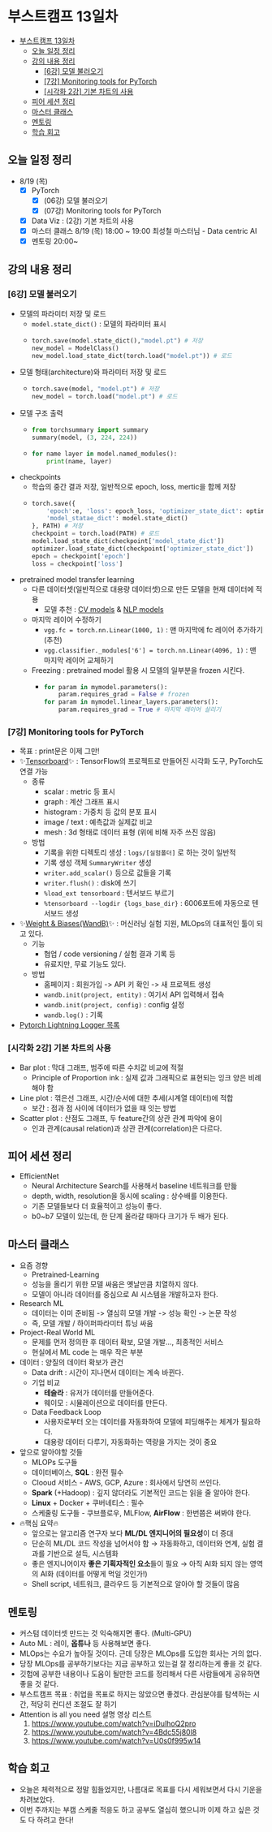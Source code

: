 # 부스트캠프 13일차

- [부스트캠프 13일차](#부스트캠프-13일차)
  - [오늘 일정 정리](#오늘-일정-정리)
  - [강의 내용 정리](#강의-내용-정리)
    - [[6강] 모델 불러오기](#6강-모델-불러오기)
    - [[7강] Monitoring tools for PyTorch](#7강-monitoring-tools-for-pytorch)
    - [[시각화 2강] 기본 차트의 사용](#시각화-2강-기본-차트의-사용)
  - [피어 세션 정리](#피어-세션-정리)
  - [마스터 클래스](#마스터-클래스)
  - [멘토링](#멘토링)
  - [학습 회고](#학습-회고)

## 오늘 일정 정리

* 8/19 (목)
  - [x] PyTorch
    - [x] (06강) 모델 불러오기
    - [x] (07강) Monitoring tools for PyTorch
  - [x] Data Viz : (2강) 기본 차트의 사용
  - [x] 마스터 클래스 8/19 (목) 18:00 ~ 19:00 최성철 마스터님 - Data centric AI
  - [x] 멘토링 20:00~

## 강의 내용 정리

### [6강] 모델 불러오기

* 모델의 파라미터 저장 및 로드
  * `model.state_dict()` : 모델의 파라미터 표시
  * ```python
    torch.save(model.state_dict(),"model.pt") # 저장
    new_model = ModelClass()
    new_model.load_state_dict(torch.load("model.pt")) # 로드
    ```
* 모델 형태(architecture)와 파라미터 저장 및 로드
  * ```python
    torch.save(model, "model.pt") # 저장
    new_model = torch.load("model.pt") # 로드
    ```
* 모델 구조 출력
  * ```python
    from torchsummary import summary
    summary(model, (3, 224, 224))
    ```
  * ```python
    for name layer in model.named_modules():
        print(name, layer)
    ```
* checkpoints
  * 학습의 중간 결과 저장, 일반적으로 epoch, loss, mertic을 함께 저장
  * ```python
    torch.save({
        'epoch':e, 'loss': epoch_loss, 'optimizer_state_dict': optimizer.state_dict(),
        'model_statae_dict': model.state_dict()
    }, PATH) # 저장
    checkpoint = torch.load(PATH) # 로드
    model.load_state_dict(checkpoint['model_state_dict'])
    optimizer.load_state_dict(checkpoint['optimizer_state_dict'])
    epoch = checkpoint['epoch']
    loss = checkpoint['loss']
    ```
* pretrained model transfer learning
  * 다른 데이터셋(일반적으로 대용량 데이터셋)으로 만든 모델을 현재 데이터에 적용
    * 모델 추천 : [CV models](https://github.com/rwightman/pytorch-image-models) & [NLP models](https://huggingface.co/models)
  * 마지막 레이어 수정하기
    * `vgg.fc = torch.nn.Linear(1000, 1)` : 맨 마지막에 fc 레이어 추가하기 (추천)
    * `vgg.classifier._modules['6'] = torch.nn.Linear(4096, 1)` : 맨 마지막 레이어 교체하기
  * Freezing : pretrained model 활용 시 모델의 일부분을 frozen 시킨다.
    * ```python
      for param in mymodel.parameters():
          param.requires_grad = False # frozen
      for param in mymodel.linear_layers.parameters():
          param.requires_grad = True # 마지막 레이어 살리기
      ```

### [7강] Monitoring tools for PyTorch

* 목표 : print문은 이제 그만!
* ✨[Tensorboard](https://pytorch.org/docs/stable/tensorboard.html)✨ : TensorFlow의 프로젝트로 만들어진 시각화 도구, PyTorch도 연결 가능
  * 종류
    * scalar : metric 등 표시
    * graph : 계산 그래프 표시
    * histogram : 가중치 등 값의 분포 표시
    * image / text : 예측값과 실제값 비교
    * mesh : 3d 형태로 데이터 표형 (위에 비해 자주 쓰진 않음)
  * 방법
    * 기록을 위한 디렉토리 생성 : `logs/[실험폴더]` 로 하는 것이 일반적
    * 기록 생성 객체 `SummaryWriter` 생성
    * `writer.add_scalar()` 등으로 값들을 기록
    * `writer.flush()` : disk에 쓰기
    * `%load_ext tensorboard` : 텐서보드 부르기
    * `%tensorboard --logdir {logs_base_dir}` : 6006포트에 자동으로 텐서보드 생성
* ✨[Weight & Biases(WandB)](https://wandb.ai/site)✨ : 머신러닝 실험 지원, MLOps의 대표적인 툴이 되고 있다.
  * 기능
    * 협업 / code versioning / 실험 결과 기록 등
    * 유료지만, 무료 기능도 있다.
  * 방법
    * 홈페이지 : 회원가입 -> API 키 확인 -> 새 프로젝트 생성
    * `wandb.init(project, entity)` : 여기서 API 입력해서 접속
    * `wandb.init(project, config)` : config 설정
    * `wandb.log()` : 기록
* [Pytorch Lightning Logger 목록](https://pytorch-lightning.readthedocs.io/en/stable/extensions/logging.html)

### [시각화 2강] 기본 차트의 사용

* Bar plot : 막대 그래프, 범주에 따른 수치값 비교에 적절
  * Principle of Proportion ink : 실제 값과 그래픽으로 표현되는 잉크 양은 비례해야 함
* Line plot : 꺾은선 그래프, 시간/순서에 대한 추세(시계열 데이터)에 적합
  * 보간 : 점과 점 사이에 데이터가 없을 때 잇는 방법
* Scatter plot : 산점도 그래프, 두 feature간의 상관 관계 파악에 용이
  * 인과 관계(causal relation)과 상관 관계(correlation)은 다르다.

## 피어 세션 정리

* EfficientNet
  * Neural Architecture Search를 사용해서 baseline 네트워크를 만듦
  * depth, width, resolution을 동시에 scaling : 상수배를 이용한다.
  * 기존 모델들보다 더 효율적이고 성능이 좋다.
  * b0~b7 모델이 있는데, 한 단계 올라갈 때마다 크기가 두 배가 된다.

## 마스터 클래스

* 요즘 경향
  * Pretrained-Learning
  * 성능을 올리기 위한 모델 싸움은 옛날만큼 치열하지 않다.
  * 모델이 아니라 데이터를 중심으로 AI 시스템을 개발하고자 한다.
* Research ML
  * 데이터는 이미 준비됨 -> 열심히 모델 개발 -> 성능 확인 -> 논문 작성
  * 즉, 모델 개발 / 하이퍼파라미터 튜닝 싸움
* Project-Real World ML
  * 문제를 먼저 정의한 후 데이터 확보, 모델 개발..., 최종적인 서비스
  * 현실에서 ML code 는 매우 작은 부분
* 데이터 : 양질의 데이터 확보가 관건
  * Data drift : 시간이 지나면서 데이터는 계속 바뀐다.
  * 기업 비교
    * **테슬라** : 유저가 데이터를 만들어준다.
    * 웨이모 : 시뮬레이션으로 데이터를 만든다.
  * Data Feedback Loop
    * 사용자로부터 오는 데이터를 자동화하여 모델에 피딩해주는 체계가 필요하다.
    * 대용량 데이터 다루기, 자동화하는 역량을 가지는 것이 중요
* 앞으로 알아야할 것들
  * MLOPs 도구들
  * 데이터베이스, **SQL** : 완전 필수
  * Clooud 서비스 - AWS, GCP, Azure : 회사에서 당연히 쓰인다.
  * **Spark** (+Hadoop) : 깊지 않더라도 기본적인 코드는 읽을 줄 알아야 한다.
  * **Linux** + Docker + 쿠버네티스 : 필수
  * 스케줄링 도구들 - 쿠브플로우, MLFlow, **AirFlow** : 한번쯤은 써봐야 한다.
* 🔥핵심 요약🔥
  * 앞으로는 알고리즘 연구자 보다 **ML/DL 엔지니어의 필요성**이 더 증대
  * 단순히 ML/DL 코드 작성을 넘어서야 함 → 자동화하고, 데이터와 연계, 실험 결과를 기반으로 설득, 시스템화
  * 좋은 엔지니어이자 **좋은 기획자적인 요소**들이 필요 → 아직 AI화 되지 않는 영역의 AI화 (데이터를 어떻게 먹일 것인가!)
  * Shell script, 네트워크, 클라우드 등 기본적으로 알아야 할 것들이 많음

## 멘토링

* 커스텀 데이터셋 만드는 것 익숙해지면 좋다. (Multi-GPU)
* Auto ML : 레이, **옵튜나** 등 사용해보면 좋다.
* MLOps는 수요가 높아질 것이다. 근데 당장은 MLOps를 도입한 회사는 거의 없다.
* 당장 MLOps를 공부하기보다는 지금 공부하고 있는걸 잘 정리하는게 좋을 것 같다.
* 깃헙에 공부한 내용이나 도움이 될만한 코드를 정리해서 다른 사람들에게 공유하면 좋을 것 같다.
* 부스트캠프 목표 : 취업을 목표로 하지는 않았으면 좋겠다. 관심분야를 탐색하는 시간, 적당히 컨디션 조절도 잘 하기
* Attention is all you need 설명 영상 리스트
  1. https://www.youtube.com/watch?v=iDulhoQ2pro
  2. https://www.youtube.com/watch?v=4Bdc55j80l8
  3. https://www.youtube.com/watch?v=U0s0f995w14

## 학습 회고

* 오늘은 체력적으로 정말 힘들었지만, 나름대로 목표를 다시 세워보면서 다시 기운을 차려보았다.
* 이번 주까지는 부캠 스케줄 적응도 하고 공부도 열심히 했으니까 이제 하고 싶은 것도 다 하려고 한다!

